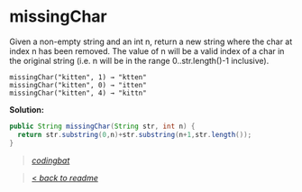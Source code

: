 # missingChar

Given a non-empty string and an int n, return a new string where the char at index n has been removed. The value of n will be a valid index of a char in the original string (i.e. n will be in the range 0..str.length()-1 inclusive).

```
missingChar("kitten", 1) → "ktten"
missingChar("kitten", 0) → "itten"
missingChar("kitten", 4) → "kittn"
```

**Solution:**

```java
public String missingChar(String str, int n) {
  return str.substring(0,n)+str.substring(n+1,str.length());
}
```

> _[codingbat](http://codingbat.com/prob/p190570)_

> [< _back to readme_](/README.md)
